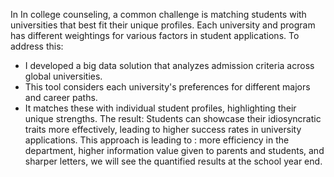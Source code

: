 In In college counseling, a common challenge is matching students with universities that best fit their unique profiles. 
Each university and program has different weightings for various factors in student applications. 
To address this:
- I developed a big data solution that analyzes admission criteria across global universities.
- This tool considers each university's preferences for different majors and career paths.
- It matches these with individual student profiles, highlighting their unique strengths.
The result: Students can showcase their idiosyncratic traits more effectively, leading to higher success rates in university applications.
This approach is leading to : more efficiency in the department, higher information value given to parents and students, and sharper letters, we will see the quantified results at the school year end.
